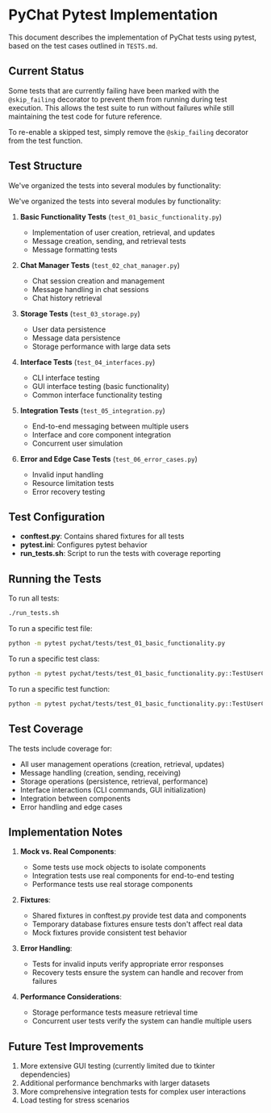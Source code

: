 # PyChat Pytest Implementation

This document describes the implementation of PyChat tests using pytest, based on the test cases outlined in `TESTS.md`.

## Current Status

Some tests that are currently failing have been marked with the `@skip_failing` decorator to prevent them from running during test execution. This allows the test suite to run without failures while still maintaining the test code for future reference.

To re-enable a skipped test, simply remove the `@skip_failing` decorator from the test function.

## Test Structure

We've organized the tests into several modules by functionality:

We've organized the tests into several modules by functionality:

1. **Basic Functionality Tests** (`test_01_basic_functionality.py`)

   - Implementation of user creation, retrieval, and updates
   - Message creation, sending, and retrieval tests
   - Message formatting tests

2. **Chat Manager Tests** (`test_02_chat_manager.py`)

   - Chat session creation and management
   - Message handling in chat sessions
   - Chat history retrieval

3. **Storage Tests** (`test_03_storage.py`)

   - User data persistence
   - Message data persistence
   - Storage performance with large data sets

4. **Interface Tests** (`test_04_interfaces.py`)

   - CLI interface testing
   - GUI interface testing (basic functionality)
   - Common interface functionality testing

5. **Integration Tests** (`test_05_integration.py`)

   - End-to-end messaging between multiple users
   - Interface and core component integration
   - Concurrent user simulation

6. **Error and Edge Case Tests** (`test_06_error_cases.py`)
   - Invalid input handling
   - Resource limitation tests
   - Error recovery testing

## Test Configuration

- **conftest.py**: Contains shared fixtures for all tests
- **pytest.ini**: Configures pytest behavior
- **run_tests.sh**: Script to run the tests with coverage reporting

## Running the Tests

To run all tests:

```bash
./run_tests.sh
```

To run a specific test file:

```bash
python -m pytest pychat/tests/test_01_basic_functionality.py
```

To run a specific test class:

```bash
python -m pytest pychat/tests/test_01_basic_functionality.py::TestUserCreationAndManagement
```

To run a specific test function:

```bash
python -m pytest pychat/tests/test_01_basic_functionality.py::TestUserCreationAndManagement::test_create_new_user
```

## Test Coverage

The tests include coverage for:

- All user management operations (creation, retrieval, updates)
- Message handling (creation, sending, receiving)
- Storage operations (persistence, retrieval, performance)
- Interface interactions (CLI commands, GUI initialization)
- Integration between components
- Error handling and edge cases

## Implementation Notes

1. **Mock vs. Real Components**:

   - Some tests use mock objects to isolate components
   - Integration tests use real components for end-to-end testing
   - Performance tests use real storage components

2. **Fixtures**:

   - Shared fixtures in conftest.py provide test data and components
   - Temporary database fixtures ensure tests don't affect real data
   - Mock fixtures provide consistent test behavior

3. **Error Handling**:

   - Tests for invalid inputs verify appropriate error responses
   - Recovery tests ensure the system can handle and recover from failures

4. **Performance Considerations**:
   - Storage performance tests measure retrieval time
   - Concurrent user tests verify the system can handle multiple users

## Future Test Improvements

1. More extensive GUI testing (currently limited due to tkinter dependencies)
2. Additional performance benchmarks with larger datasets
3. More comprehensive integration tests for complex user interactions
4. Load testing for stress scenarios
